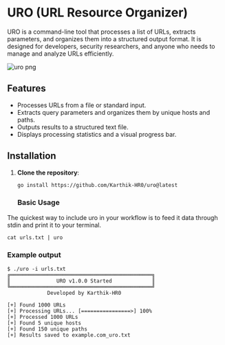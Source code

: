 # URO (URL Resource Organizer)

URO is a command-line tool that processes a list of URLs, extracts parameters, and organizes them into a structured output format. It is designed for developers, security researchers, and anyone who needs to manage and analyze URLs efficiently.

![uro png](https://github.com/user-attachments/assets/98f34543-abd2-4e84-9b20-4c40bfd1f8f0)


## Features

- Processes URLs from a file or standard input.
- Extracts query parameters and organizes them by unique hosts and paths.
- Outputs results to a structured text file.
- Displays processing statistics and a visual progress bar.

## Installation

1. **Clone the repository**:
   ```bash
   go install https://github.com/Karthik-HR0/uro@latest
   ```
   ### Basic Usage
The quickest way to include uro in your workflow is to feed it data through stdin and print it to your terminal.
```
cat urls.txt | uro
```
### Example output 
```
$ ./uro -i urls.txt
╔══════════════════════════════════════════════╗
║               URO v1.0.0 Started             ║
╚══════════════════════════════════════════════╝
             Developed by Karthik-HR0          

[+] Found 1000 URLs
[+] Processing URLs... [================>] 100%
[+] Processed 1000 URLs
[+] Found 5 unique hosts
[+] Found 150 unique paths
[+] Results saved to example.com_uro.txt
```
